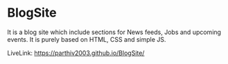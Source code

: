 # BlogSite
It is a blog site which include sections for News feeds, Jobs and upcoming events. It is purely based on HTML, CSS and simple JS.

LiveLink:
https://parthiv2003.github.io/BlogSite/
